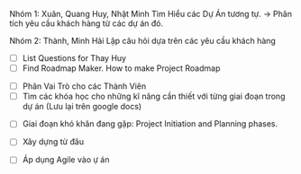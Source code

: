 Nhóm 1: Xuân, Quang Huy, Nhật Minh 
	Tìm Hiểu các Dự Án tương tự.
	-> Phân tích yêu cầu khách hàng từ các dự án đó.

Nhóm 2: Thành, Minh Hải
	Lập câu hỏi dựa trên các yêu cầu khách hàng

- [ ] List Questions for Thay Huy
- [ ] Find Roadmap Maker. How to make Project Roadmap
+ [ ] Phân Vai Trò cho các Thành Viên
+ [ ] Tìm các khóa học cho những kĩ năng cần thiết với từng giai đoạn trong dự án (Lưu lại trên google docs)
- [ ] Giai đoạn khó khăn đang gặp: Project Initiation and Planning phases.

- [ ] Xây dựng từ đâu
- [ ] Áp dụng Agile vào ự án